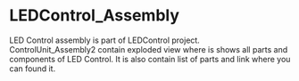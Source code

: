 # LEDControl_Assembly
LED Control assembly is part of LEDControl project.<br>
ControlUnit_Assembly2 contain exploded view where is shows all parts and components of LED Control. It is also contain list of parts and link where you can found it.
